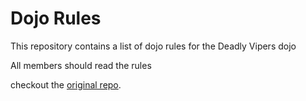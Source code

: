 Dojo Rules
==========

This repository contains a list of dojo rules for the Deadly Vipers dojo

All members should read the rules

checkout the [original repo](https://github.com/deadlyvipers).
